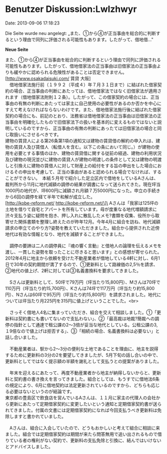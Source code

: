 Benutzer Diskussion:Lwlzhwyr
============================

Date: 2013-09-06 17:18:23

Die Seite wurde neu angelegt:
„また、①から④が正当事由を総合的に判断するという理由で同列に評価される可能性もあります。したがって、借地借..."

**Neue Seite**

<div>

また、①から④が正当事由を総合的に判断するという理由で同列に評価される可能性もあります。したがって、借地借家法の正当事由は旧借家法の正当事由よりも緩やかに認められる危険性があることは否定できません。\
\[http://www.osakadaisuki.com/ 賃貸 大阪\]\
　借地借家法施行前（１９９２（平成４）年７月３１日まで）に結ばれた借家契約の場合、正当事由の判断にあたっては、借地借家法ではなく旧借家法が適用されます（借地借家法附則１２条）。したがって、この借家契約の場合には、正当事由の有無の判断にあたっては家主に自己使用の必要性があるのか否かを中心にすえて考えなければならないわけです。また、借地借家法施行後に結ばれた借家契約の場合にも、前記のとおり、法務省は借地借家法の正当事由は旧借家法の正当事由を明確化したもので旧借家法下の扱いを基本的に変えるものではないと説明しているのですから、正当事由の有無の判断にあったては旧借家法の場合と同じ取扱いにさせるべきです。\
建物の賃貸人による第26条第1項の通知又は建物の賃貸借の解約の申入れは、建物の賃貸人及び賃借人（転借人を含む。以下この条において同じ。）が建物の使用を必要とする事情のほか、建物の賃貸借に関する従前の経過、建物の利用状況及び建物の現況並びに建物の賃貸人が建物の明渡しの条件として又は建物の明渡しと引換えに建物の賃借人に対して財産上の給付をする旨の申出をした場合におけるその申出を考慮して、正当の事由があると認められる場合でなければ、することができない。　本紙５月号で紹介した足立区内で借地をしているAさんは、裁判所から11月に地代減額の調停の結果が調書になって送られてきた。現在坪当1000円の地代が、坪600円に減額され月額７万5000円になった。申立の手続きから6回の調停を経て半年で和解が成立した。\
\[http://kobe-reform.net/ http://kobe-reform.net/\]\
Aさんは「我家は125坪の土地を借りて自宅とアパートを所有しています。母が度重なる地代増額請求に渋々支払う姿に疑問を抱き、押し入れに散乱したメモ?書類を収集、役所から取寄せた関係書類を整理し終えたのが昨年12月。今年4月に組合を訪ね、地代減額請求の申立てのやり方?姿勢を教えていただきました。組合から提供された近傍地代は有効な情報となり、地代を減額することができました。\
\
　調停の要諦は二人の調停員に『魂の響く言動』と借地人の論理を伝えるメモを渡し、一貫した姿勢を取ったことに尽きると思います」との感想が寄せられた。2012年4月に地主から依頼を受けた不動産業者が借地している4軒に対し、6月1日で30年の契約期間が満了するので、①更新料として路線価の2,5％を請求、②地代の値上げ、2軒に対しては③名義書換料を要求してきました。\
\
　Sさんは更新料として、50坪で79万円（坪当たり15,800円）、Mさんは70坪で110万円（坪当たり約15,700円）、Kさんは74坪で117万円（坪当たり約15,800円）、Nさんは60坪で95万円（坪当たり約15,800円）を請求されました。地代については坪当たり月225円を315円に値上げということでした。\<br\>\
\
　さっそく借地人4名に集まっていただき、組合を交えて相談しました。①「更新料は契約書にも書いてないので支払わない」、②「最高裁は地裁?簡裁への調停の指針として通達で租公課の2～3倍が妥当な地代としている。公租公課の3,１9倍なので値上げは拒否する」、③「相続の場合、名義書換料は必要ない」と話し合いました。\
\
　不動産業者は、駅から2～3分の便利な土地であることを理由に、地主を説得するために更新料の3分の2を要望してきましたが、5月下旬の話し合いの中で、更新料としてではなく提示額の半額を謝礼として支払うとの提案がありました。\
\
　年末を迎えるにあたって、再度不動産業者から地主が納得しないからと、更新料と契約書の書き換えを言ってきました。組合としては、もうすでに借地法6条の規定により、6月に借地契約は法定更新されているのですから、どちらも応じる必要はないというのが結論です。\
東京都の豊島区で飲食店を営んでいるAさんは、１１月に家主の代理人の会社から更新にあたって定期借家契約に変更したいという通知と定期借家契約書が送られてきました。付属の文書には定期借家契約になれば今回支払うべき更新料は免除しますと書かれていました。\
\
　Aさんは、組合に入会していたので、どうもおかしいと考えて組合に相談に来ました。組合では定期借家契約は期間が来たら問答無用で追い出されるもので借りている者の権利がない契約で、更新料の支払免除と引換に、結んではいけないとアドバイスしました。

</div>
